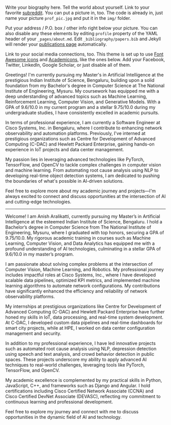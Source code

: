 Write your biography here. Tell the world about yourself. Link to your favorite [subreddit](http://reddit.com). You can put a picture in, too. The code is already in, just name your picture `prof_pic.jpg` and put it in the `img/` folder.

Put your address / P.O. box / other info right below your picture. You can also disable any these elements by editing `profile` property of the YAML header of your `_pages/about.md`. Edit `_bibliography/papers.bib` and Jekyll will render your [publications page](/al-folio/publications/) automatically.

Link to your social media connections, too. This theme is set up to use [Font Awesome icons](https://fontawesome.com/) and [Academicons](https://jpswalsh.github.io/academicons/), like the ones below. Add your Facebook, Twitter, LinkedIn, Google Scholar, or just disable all of them.



Greetings! I'm currently pursuing my Master's in Artificial Intelligence at the prestigious Indian Institute of Science, Bengaluru, building upon a solid foundation from my Bachelor's degree in Computer Science at The National Institute of Engineering, Mysuru. My coursework has equipped me with a deep understanding of advanced topics such as Machine Learning, Reinforcement Learning, Computer Vision, and Generative Models. With a GPA of 9.6/10.0 in my current program and a stellar 9.75/10.0 during my undergraduate studies, I have consistently excelled in academic pursuits.

In terms of professional experience, I am currently a Software Engineer at Cisco Systems, Inc. in Bengaluru, where I contribute to enhancing network observability and automation platforms. Previously, I've interned at prestigious organizations such as Centre for Development of Advanced Computing (C-DAC) and Hewlett Packard Enterprise, gaining hands-on experience in IoT projects and data center management.

My passion lies in leveraging advanced technologies like PyTorch, TensorFlow, and OpenCV to tackle complex challenges in computer vision and machine learning. From automating root cause analysis using NLP to developing real-time object detection systems, I am dedicated to pushing the boundaries of what's possible in AI-driven solutions.

Feel free to explore more about my academic journey and projects—I'm always excited to connect and discuss opportunities at the intersection of AI and cutting-edge technologies.

----------

Welcome! I am Anish Aralikatti, currently pursuing my Master’s in Artificial Intelligence at the esteemed Indian Institute of Science, Bengaluru. I hold a Bachelor’s degree in Computer Science from The National Institute of Engineering, Mysuru, where I graduated with top honors, securing a GPA of 9.75/10.0. My rigorous academic training in courses such as Machine Learning, Computer Vision, and Data Analytics has equipped me with a profound understanding of AI technologies, culminating in a stellar GPA of 9.6/10.0 in my master’s program.

I am passionate about solving complex problems at the intersection of Computer Vision, Machine Learning, and Robotics. My professional journey includes impactful roles at Cisco Systems, Inc., where I have developed scalable data pipelines, optimized KPI metrics, and implemented machine learning algorithms to automate network configurations. My contributions have significantly enhanced the efficiency and reliability of network observability platforms.

My internships at prestigious organizations like Centre for Development of Advanced Computing (C-DAC) and Hewlett Packard Enterprise have further honed my skills in IoT, data processing, and real-time system development. At C-DAC, I developed custom data pipelines and real-time dashboards for smart city projects, while at HPE, I worked on data center configuration management and security.

In addition to my professional experience, I have led innovative projects such as automated root cause analysis using NLP, depression detection using speech and text analysis, and crowd behavior detection in public spaces. These projects underscore my ability to apply advanced AI techniques to real-world challenges, leveraging tools like PyTorch, TensorFlow, and OpenCV.

My academic excellence is complemented by my practical skills in Python, JavaScript, C++, and frameworks such as Django and Angular. I hold certifications including Cisco Certified Network Associate (CCNA) and Cisco Certified DevNet Associate (DEVASC), reflecting my commitment to continuous learning and professional development.

Feel free to explore my journey and connect with me to discuss opportunities in the dynamic field of AI and technology.
